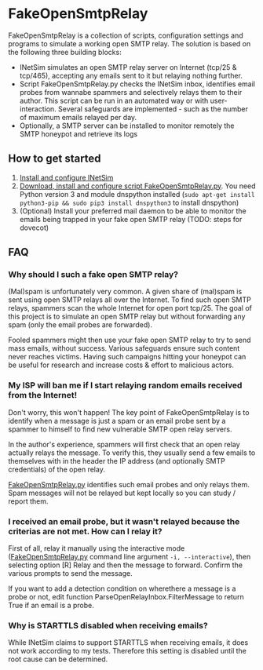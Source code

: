 # FakeOpenSmtpRelay
FakeOpenSmtpRelay is a collection of scripts, configuration settings and programs to simulate a working open SMTP relay. The solution is based on the following three building blocks:
- INetSim simulates an open SMTP relay server on Internet (tcp/25 & tcp/465), accepting any emails sent to it but relaying nothing further.
- Script FakeOpenSmtpRelay.py checks the INetSim inbox, identifies email probes from wannabe spammers and selectively relays them to their author. This script can be run in an automated way or with user-interaction. Several safeguards are implemented - such as the number of maximum emails relayed per day.
- Optionally, a SMTP server can be installed to monitor remotely the SMTP honeypot and retrieve its logs


## How to get started
1. [Install and configure INetSim](INetSim/)
2. [Download, install and configure script FakeOpenSmtpRelay.py](Scripts/). You need Python version 3 and module dnspython installed (```sudo apt-get install python3-pip && sudo pip3 install dnspython3``` to install dnspython)
3. (Optional) Install your preferred mail daemon to be able to monitor the emails being trapped in your fake open SMTP relay (TODO: steps for dovecot)


## FAQ

### Why should I such a fake open SMTP relay?
(Mal)spam is unfortunately very common. A given share of (mal)spam is sent using open SMTP relays all over the Internet. To find such open SMTP relays, spammers scan the whole Internet for open port tcp/25. The goal of this project is to simulate an open SMTP relay but without forwarding any spam (only the email probes are forwarded).

Fooled spammers might then use your fake open SMTP relay to try to send mass emails, without success. Various safeguards ensure such content never reaches victims. Having such campaigns hitting your honeypot can be useful for research and increase costs & effort to malicious actors.


### My ISP will ban me if I start relaying random emails received from the Internet!
Don't worry, this won't happen! The key point of FakeOpenSmtpRelay is to identify when a message is just a spam or an email probe sent by a spammer to himself to find new vulnerable SMTP open relay servers.

In the author's experience, spammers will first check that an open relay actually relays the message. To verify this, they usually send a few emails to themselves with in the header the IP address (and optionally SMTP credentials) of the open relay. 

[FakeOpenSmtpRelay.py](Scripts/) identifies such email probes and only relays them. Spam messages will not be relayed but kept locally so you can study / report them.


### I received an email probe, but it wasn't relayed because the criterias are not met. How can I relay it?
First of all, relay it manually using the interactive mode ([FakeOpenSmtpRelay.py](Scripts/) command line argument ```-i, --interactive```), then selecting option [R] Relay and then the message to forward. Confirm the various prompts to send the message.

If you want to add a detection condition on wherethere a message is a probe or not, edit function ParseOpenRelayInbox.FilterMessage to return True if an email is a probe.


### Why is STARTTLS disabled when receiving emails?
While INetSim claims to support STARTTLS when receiving emails, it does not work according to my tests. Therefore this setting is disabled until the root cause can be determined.
